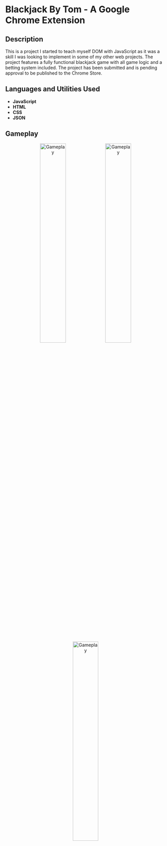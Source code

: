 <h1>Blackjack By Tom - A Google Chrome Extension</h1>



<h2>Description</h2>
This is a project I started to teach myself DOM with JavaScript as it was a skill I was looking to implement in some of my other web projects. The project features a fully functional blackjack game with all game logic and a betting system included. The project has been submitted and is pending approval to be published to the Chrome Store.

<br />


<h2>Languages and Utilities Used</h2>

- <b>JavaScript</b> 
- <b>HTML</b>
- <b>CSS</b>
- <b>JSON</b>

<h2>Gameplay</h2>

<p align="center">

<img src="https://i.imgur.com/ZZBFjTn.png" height="40%" width="40%" alt="Gameplay"/>
<img src="https://i.imgur.com/GXWIurA.png" height="40%" width="40%" alt="Gameplay"/>
<img src="https://i.imgur.com/fcmuDu2.png" height="40%" width="40%" alt="Gameplay"/>
<br />
<br />


<!--
 ```diff
- text in red
+ text in green
! text in orange
# text in gray
@@ text in purple (and bold)@@
```
--!>
